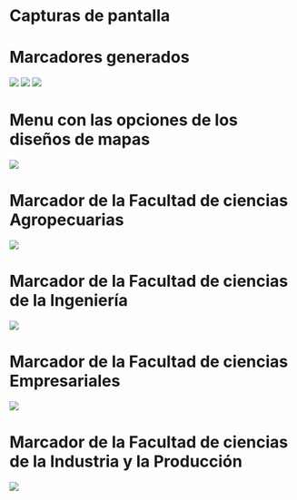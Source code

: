 # Capturas de pantalla 
# Marcadores generados
![](https://github.com/jorgmoli97/GoogleMapsMovil/blob/main/Capturas%20de%20pantalla/Screenshot_1626052575.png)
![](https://github.com/jorgmoli97/GoogleMapsMovil/blob/main/Capturas%20de%20pantalla/Screenshot_1626052660.png)
![](https://github.com/jorgmoli97/GoogleMapsMovil/blob/main/Capturas%20de%20pantalla/Screenshot_1626054547.png)
# Menu con las opciones de los diseños de mapas
![](https://github.com/jorgmoli97/GoogleMapsMovil/blob/main/Capturas%20de%20pantalla/Screenshot_1626052582.png)
# Marcador de la Facultad de ciencias Agropecuarias
![](https://github.com/jorgmoli97/GoogleMapsMovil/blob/main/Capturas%20de%20pantalla/Screenshot_1626054567.png)
# Marcador de la Facultad de ciencias de la Ingeniería 
![](https://github.com/jorgmoli97/GoogleMapsMovil/blob/main/Capturas%20de%20pantalla/Screenshot_1626054717.png)
# Marcador de la Facultad de ciencias Empresariales
![](https://github.com/jorgmoli97/GoogleMapsMovil/blob/main/Capturas%20de%20pantalla/Screenshot_1626054724.png)
# Marcador de la Facultad de ciencias de la Industria y la Producción
![](https://github.com/jorgmoli97/GoogleMapsMovil/blob/main/Capturas%20de%20pantalla/Screenshot_1626054730.png)
